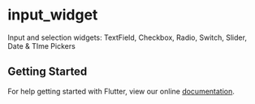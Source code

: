 # input_widget

Input and selection widgets: TextField, Checkbox, Radio, Switch, Slider, Date &amp; TIme Pickers

## Getting Started

For help getting started with Flutter, view our online
[documentation](https://flutter.io/).
